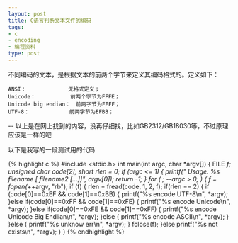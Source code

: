 ```yaml
---
layout: post
title: C语言判断文本文件的编码
tags:
- c
- encoding
- 编程资料
type: post
---
```

不同编码的文本，是根据文本的前两个字节来定义其编码格式的。定义如下：
```
ANSI：　　　　　　　　无格式定义；
Unicode： 　　　　　　前两个字节为FFFE；
Unicode big endian：　前两字节为FEFF；
UTF-8：　 　　　　　　前两字节为EFBB；
```
-- 以上是在网上找到的内容，没再仔细找，比如GB2312/GB18030等，不过原理应该是一样的吧

以下是我写的一段测试用的代码

{% highlight c %}
#include <stdio.h>
int main(int argc, char *argv[])
{
    FILE *f;
    unsigned char code[2];
    short rlen = 0;
    if (argc <= 1) {
        printf(" Usage: %s filename [ filename2 [...]]", argv[0]); return -1;
    }
    for ( ; --argc > 0; ) {
        f = fopen(*++argv, "rb");
        if (f) {
            rlen = fread(code, 1, 2, f);
            if(rlen == 2) {
                if (code[0]==0xEF && code[1]==0xBB) {
                    printf("%s encode UTF-8\n", *argv);
                }else if(code[0]==0xFF && code[1]==0xFE) {
                    printf("%s encode Unicode\n", *argv);
                }else if(code[0]==0xFE && code[1]==0xFF) {
                    printf("%s encode Unicode Big Endlian\n", *argv);
                }else {
                    printf("%s encode ASCII\n", *argv);
                }
            }else {
                printf("%s unknow err\n", *argv);
            }
            fclose(f);
        }else
            printf("%s not exists\n", *argv);
    }
}
{% endhighlight %}